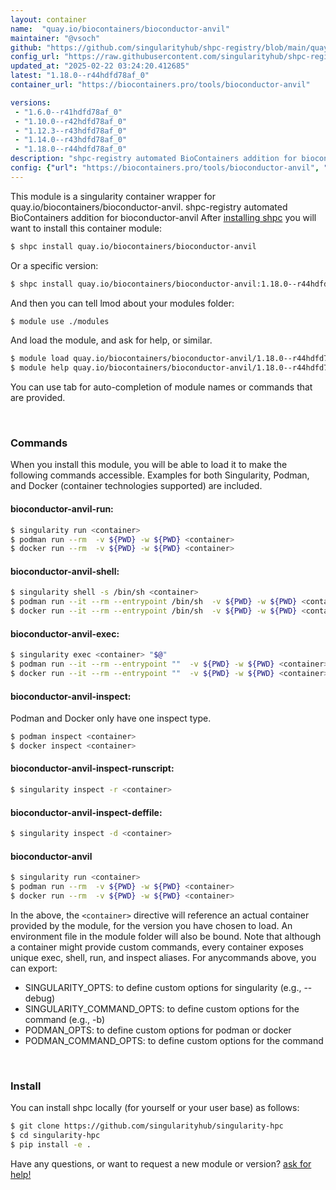 ```yaml
---
layout: container
name:  "quay.io/biocontainers/bioconductor-anvil"
maintainer: "@vsoch"
github: "https://github.com/singularityhub/shpc-registry/blob/main/quay.io/biocontainers/bioconductor-anvil/container.yaml"
config_url: "https://raw.githubusercontent.com/singularityhub/shpc-registry/main/quay.io/biocontainers/bioconductor-anvil/container.yaml"
updated_at: "2025-02-22 03:24:20.412685"
latest: "1.18.0--r44hdfd78af_0"
container_url: "https://biocontainers.pro/tools/bioconductor-anvil"

versions:
 - "1.6.0--r41hdfd78af_0"
 - "1.10.0--r42hdfd78af_0"
 - "1.12.3--r43hdfd78af_0"
 - "1.14.0--r43hdfd78af_0"
 - "1.18.0--r44hdfd78af_0"
description: "shpc-registry automated BioContainers addition for bioconductor-anvil"
config: {"url": "https://biocontainers.pro/tools/bioconductor-anvil", "maintainer": "@vsoch", "description": "shpc-registry automated BioContainers addition for bioconductor-anvil", "latest": {"1.18.0--r44hdfd78af_0": "sha256:5034f98369cd2f5a7534c8b88cabb4e5f7dcd7fc66def594c94c0e5ca412a0c3"}, "tags": {"1.6.0--r41hdfd78af_0": "sha256:7ce7b1c080c925c83b7623000a610479c52eba3bc74f69224c746a01dc2cd566", "1.10.0--r42hdfd78af_0": "sha256:883ad9c35669f8e3c987d305fc6c25b433f914f79dbe181c58292efafc355cb2", "1.12.3--r43hdfd78af_0": "sha256:d56552d9b5a4806f560d227ab36be1fa49d635ae396da8a56f6e9f756205e46c", "1.14.0--r43hdfd78af_0": "sha256:cc9719670925383dbfe5c1e508e0b46d97aec3918a7457e14495ec7938d45297", "1.18.0--r44hdfd78af_0": "sha256:5034f98369cd2f5a7534c8b88cabb4e5f7dcd7fc66def594c94c0e5ca412a0c3"}, "docker": "quay.io/biocontainers/bioconductor-anvil"}
---
```


This module is a singularity container wrapper for quay.io/biocontainers/bioconductor-anvil.
shpc-registry automated BioContainers addition for bioconductor-anvil
After [installing shpc](#install) you will want to install this container module:


```bash
$ shpc install quay.io/biocontainers/bioconductor-anvil
```

Or a specific version:

```bash
$ shpc install quay.io/biocontainers/bioconductor-anvil:1.18.0--r44hdfd78af_0
```

And then you can tell lmod about your modules folder:

```bash
$ module use ./modules
```

And load the module, and ask for help, or similar.

```bash
$ module load quay.io/biocontainers/bioconductor-anvil/1.18.0--r44hdfd78af_0
$ module help quay.io/biocontainers/bioconductor-anvil/1.18.0--r44hdfd78af_0
```

You can use tab for auto-completion of module names or commands that are provided.

<br>

### Commands

When you install this module, you will be able to load it to make the following commands accessible.
Examples for both Singularity, Podman, and Docker (container technologies supported) are included.

#### bioconductor-anvil-run:

```bash
$ singularity run <container>
$ podman run --rm  -v ${PWD} -w ${PWD} <container>
$ docker run --rm  -v ${PWD} -w ${PWD} <container>
```

#### bioconductor-anvil-shell:

```bash
$ singularity shell -s /bin/sh <container>
$ podman run --it --rm --entrypoint /bin/sh  -v ${PWD} -w ${PWD} <container>
$ docker run --it --rm --entrypoint /bin/sh  -v ${PWD} -w ${PWD} <container>
```

#### bioconductor-anvil-exec:

```bash
$ singularity exec <container> "$@"
$ podman run --it --rm --entrypoint ""  -v ${PWD} -w ${PWD} <container> "$@"
$ docker run --it --rm --entrypoint ""  -v ${PWD} -w ${PWD} <container> "$@"
```

#### bioconductor-anvil-inspect:

Podman and Docker only have one inspect type.

```bash
$ podman inspect <container>
$ docker inspect <container>
```

#### bioconductor-anvil-inspect-runscript:

```bash
$ singularity inspect -r <container>
```

#### bioconductor-anvil-inspect-deffile:

```bash
$ singularity inspect -d <container>
```



#### bioconductor-anvil

```bash
$ singularity run <container>
$ podman run --rm  -v ${PWD} -w ${PWD} <container>
$ docker run --rm  -v ${PWD} -w ${PWD} <container>
```


In the above, the `<container>` directive will reference an actual container provided
by the module, for the version you have chosen to load. An environment file in the
module folder will also be bound. Note that although a container
might provide custom commands, every container exposes unique exec, shell, run, and
inspect aliases. For anycommands above, you can export:

 - SINGULARITY_OPTS: to define custom options for singularity (e.g., --debug)
 - SINGULARITY_COMMAND_OPTS: to define custom options for the command (e.g., -b)
 - PODMAN_OPTS: to define custom options for podman or docker
 - PODMAN_COMMAND_OPTS: to define custom options for the command

<br>

### Install

You can install shpc locally (for yourself or your user base) as follows:

```bash
$ git clone https://github.com/singularityhub/singularity-hpc
$ cd singularity-hpc
$ pip install -e .
```

Have any questions, or want to request a new module or version? [ask for help!](https://github.com/singularityhub/singularity-hpc/issues)
